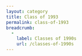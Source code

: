 ```yaml
---
layout: category
title: Class of 1993
permalink: class-of-1993
breadcrumb:
  -
    label: Classes of 1990s
    url: /classes-of-1990s
---
```


